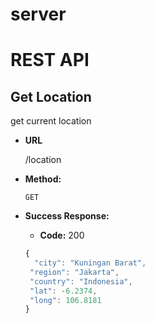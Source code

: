 # server

# REST API 
**Get Location**
----
  get current location

* **URL**

  /location

* **Method:**

  `GET`

* **Success Response:**

  * **Code:** 200 <br />

   ```javascript
  {
	 "city": "Kuningan Barat",
    "region": "Jakarta",
    "country": "Indonesia",
    "lat": -6.2374,
    "long": 106.8181
  }
```
    
